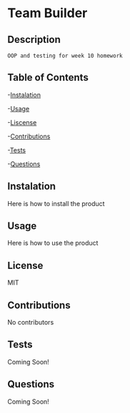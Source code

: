 # Team Builder
## Description

    OOP and testing for week 10 homework
## Table of Contents
-[Instalation](#instalation)

-[Usage](#usage)

-[Liscense](#liscense)

-[Contributions](#contributions)

-[Tests](#tests)

-[Questions](#questions)

## Instalation 
Here is how to install the product

## Usage 
Here is how to use the product

## License 
MIT

## Contributions
 No contributors

## Tests
 Coming Soon!

## Questions
 Coming Soon!